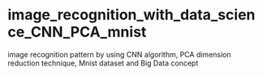 # image_recognition_with_data_science_CNN_PCA_mnist
image recognition pattern by using CNN algorithm, PCA dimension reduction technique, Mnist dataset and Big Data concept

